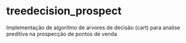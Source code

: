 # treedecision_prospect
Implementação de algoritmo de arvores de decisão (cart) para analise preditiva na prospecção de pontos de venda
